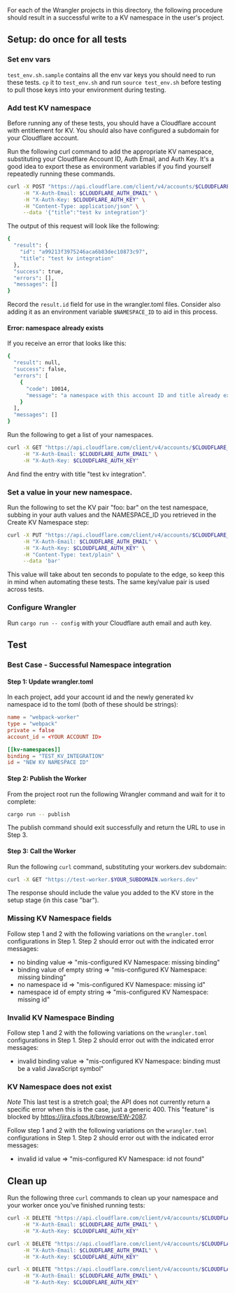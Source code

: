 For each of the Wrangler projects in this directory, the following procedure should result in a successful write to a KV namespace in the user's project.

## Setup: do once for all tests

### Set env vars

`test_env.sh.sample` contains all the env var keys you should need to run these tests. `cp` it to `test_env.sh` and run `source test_env.sh` before testing to pull those keys into your environment during testing.

### Add test KV namespace

Before running any of these tests, you should have a Cloudflare account with entitlement for KV. You should also have configured a subdomain for your Cloudflare account.

Run the following curl command to add the appropriate KV namespace, substituting your Cloudflare Account ID, Auth Email, and Auth Key. It's a good idea to export these as environment variables if you find yourself repeatedly running these commands.

``` sh
curl -X POST "https://api.cloudflare.com/client/v4/accounts/$CLOUDFLARE_ACCOUNT_ID/storage/kv/namespaces" \
     -H "X-Auth-Email: $CLOUDFLARE_AUTH_EMAIL" \
     -H "X-Auth-Key: $CLOUDFLARE_AUTH_KEY" \
     -H "Content-Type: application/json" \
     --data '{"title":"test kv integration"}'
```

The output of this request will look like the following:

``` sh
{
  "result": {
    "id": "a99213f3975246aca6b83dec10873c97",
    "title": "test kv integration"
  },
  "success": true,
  "errors": [],
  "messages": []
}
```

Record the `result.id` field for use in the wrangler.toml files. Consider also adding it as an environment variable `$NAMESPACE_ID` to aid in this process.

#### Error: namespace already exists

If you receive an error that looks like this:

``` sh
{
  "result": null,
  "success": false,
  "errors": [
    {
      "code": 10014,
      "message": "a namespace with this account ID and title already exists"
    }
  ],
  "messages": []
}
```

Run the following to get a list of your namespaces.

``` sh
curl -X GET "https://api.cloudflare.com/client/v4/accounts/$CLOUDFLARE_ACCOUNT_ID/storage/kv/namespaces" \
     -H "X-Auth-Email: $CLOUDFLARE_AUTH_EMAIL" \
     -H "X-Auth-Key: $CLOUDFLARE_AUTH_KEY"
```

And find the entry with title "test kv integration".

### Set a value in your new namespace.

Run the following to set the KV pair "foo: bar" on the test namespace, subbing in your auth values and the NAMESPACE_ID you retrieved in the Create KV Namespace step:

``` sh
curl -X PUT "https://api.cloudflare.com/client/v4/accounts/$CLOUDFLARE_ACCOUNT_ID/storage/kv/namespaces/$NAMESPACE_ID/values/foo" \
     -H "X-Auth-Email: $CLOUDFLARE_AUTH_EMAIL" \
     -H "X-Auth-Key: $CLOUDFLARE_AUTH_KEY" \
     -H "Content-Type: text/plain" \
     --data 'bar'
```

This value will take about ten seconds to populate to the edge, so keep this in mind when automating these tests. The same key/value pair is used across tests.

### Configure Wrangler

Run `cargo run -- config` with your Cloudflare auth email and auth key.

## Test

### Best Case - Successful Namespace integration

#### Step 1: Update wrangler.toml

In each project, add your account id and the newly generated kv namespace id to the toml (both of these should be strings):

``` toml
name = "webpack-worker"
type = "webpack"
private = false
account_id = <YOUR ACCOUNT ID>

[[kv-namespaces]]
binding = "TEST_KV_INTEGRATION"
id = "NEW KV NAMESPACE ID"
```

#### Step 2: Publish the Worker

From the project root run the following Wrangler command and wait for it to complete:

``` sh
cargo run -- publish
```

The publish command should exit successfully and return the URL to use in Step 3.

#### Step 3: Call the Worker

Run the following `curl` command, substituting your workers.dev subdomain:

``` sh
curl -X GET "https://test-worker.$YOUR_SUBDOMAIN.workers.dev"
```

The response should include the value you added to the KV store in the setup stage (in this case "bar").

### Missing KV Namespace fields

Follow step 1 and 2 with the following variations on the `wrangler.toml` configurations in Step 1. Step 2 should error out with the indicated error messages:

* no binding value => "mis-configured KV Namespace: missing binding"
* binding value of empty string => "mis-configured KV Namespace: missing binding"
* no namespace id => "mis-configured KV Namespace: missing id"
* namespace id of empty string => "mis-configured KV Namespace: missing id"

### Invalid KV Namespace Binding

Follow step 1 and 2 with the following variations on the `wrangler.toml` configurations in Step 1. Step 2 should error out with the indicated error messages:

* invalid binding value => "mis-configured KV Namespace: binding must be a valid JavaScript symbol"

### KV Namespace does not exist

*Note* This last test is a stretch goal; the API does not currently return a specific error when this is the case, just a generic 400. This "feature" is blocked by https://jira.cfops.it/browse/EW-2087.

Follow step 1 and 2 with the following variations on the `wrangler.toml` configurations in Step 1. Step 2 should error out with the indicated error messages:

* invalid id value => "mis-configured KV Namespace: id not found"

## Clean up

Run the following three `curl` commands to clean up your namespace and your worker once you've finished running tests:

``` sh
curl -X DELETE "https://api.cloudflare.com/client/v4/accounts/$CLOUDFLARE_ACCOUNT_ID/storage/kv/namespaces/$NAMESPACE_ID/values/foo" \
     -H "X-Auth-Email: $CLOUDFLARE_AUTH_EMAIL" \
     -H "X-Auth-Key: $CLOUDFLARE_AUTH_KEY"

curl -X DELETE "https://api.cloudflare.com/client/v4/accounts/$CLOUDFLARE_ACCOUNT_ID/storage/kv/namespaces/$NAMESPACE_ID" \
     -H "X-Auth-Email: $CLOUDFLARE_AUTH_EMAIL" \
     -H "X-Auth-Key: $CLOUDFLARE_AUTH_KEY"

curl -X DELETE "https://api.cloudflare.com/client/v4/accounts/$CLOUDFLARE_ACCOUNT_ID/workers/scripts/$SCRIPT_NAME" \
     -H "X-Auth-Email: $CLOUDFLARE_AUTH_EMAIL" \
     -H "X-Auth-Key: $CLOUDFLARE_AUTH_KEY"
```